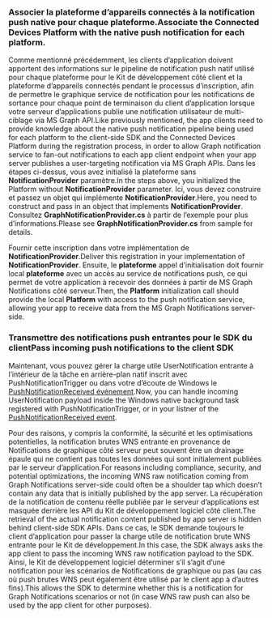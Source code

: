 ### <a name="associate-the-connected-devices-platform-with-the-native-push-notification-for-each-platform"></a><span data-ttu-id="4bda5-101">Associer la plateforme d’appareils connectés à la notification push native pour chaque plateforme.</span><span class="sxs-lookup"><span data-stu-id="4bda5-101">Associate the Connected Devices Platform with the native push notification for each platform.</span></span> 

<span data-ttu-id="4bda5-102">Comme mentionné précédemment, les clients d’application doivent apportent des informations sur le pipeline de notification push natif utilisé pour chaque plateforme pour le Kit de développement côté client et la plateforme d’appareils connectés pendant le processus d’inscription, afin de permettre le graphique service de notification pour les notifications de sortance pour chaque point de terminaison du client d’application lorsque votre serveur d’applications publie une notification utilisateur de multi-ciblage via MS Graph API.</span><span class="sxs-lookup"><span data-stu-id="4bda5-102">Like previously mentioned, the app clients need to provide knowledge about the native push notification pipeline being used for each platform to the client-side SDK and the Connected Devices Platform during the registration process, in order to allow Graph notification service to fan-out notifications to each app client endpoint when your app server publishes a user-targeting notification via MS Graph APIs.</span></span>
<span data-ttu-id="4bda5-103">Dans les étapes ci-dessus, vous avez initialisé la plateforme sans **NotificationProvider** paramètre.</span><span class="sxs-lookup"><span data-stu-id="4bda5-103">In the steps above, you initialized the Platform without **NotificationProvider** parameter.</span></span> <span data-ttu-id="4bda5-104">Ici, vous devez construire et passez un objet qui implémente **NotificationProvider**.</span><span class="sxs-lookup"><span data-stu-id="4bda5-104">Here, you need to construct and pass in an object that implements **NotificationProvider**.</span></span> <span data-ttu-id="4bda5-105">Consultez **GraphNotificationProvider.cs** à partir de l’exemple pour plus d’informations.</span><span class="sxs-lookup"><span data-stu-id="4bda5-105">Please see **GraphNotificationProvider.cs** from sample for details.</span></span> 



<span data-ttu-id="4bda5-106">Fournir cette inscription dans votre implémentation de **NotificationProvider**.</span><span class="sxs-lookup"><span data-stu-id="4bda5-106">Deliver this registration in your implementation of **NotificationProvider**.</span></span> <span data-ttu-id="4bda5-107">Ensuite, le **plateforme** appel d’initialisation doit fournir local **plateforme** avec un accès au service de notifications push, ce qui permet de votre application à recevoir des données à partir de MS Graph Notifications côté serveur.</span><span class="sxs-lookup"><span data-stu-id="4bda5-107">Then, the **Platform** initialization call should provide the local **Platform** with access to the push notification service, allowing your app to receive data from the MS Graph Notifications server-side.</span></span> 

### <a name="pass-incoming-push-notifications-to-the-client-sdk"></a><span data-ttu-id="4bda5-108">Transmettre des notifications push entrantes pour le SDK du client</span><span class="sxs-lookup"><span data-stu-id="4bda5-108">Pass incoming push notifications to the client SDK</span></span>
<span data-ttu-id="4bda5-109">Maintenant, vous pouvez gérer la charge utile UserNotification entrante à l’intérieur de la tâche en arrière-plan natif inscrit avec PushNotificationTrigger ou dans votre d’écoute de Windows le [PushNotificationReceived événement](https://docs.microsoft.com/en-us/uwp/api/windows.networking.pushnotifications.pushnotificationchannel.pushnotificationreceived).</span><span class="sxs-lookup"><span data-stu-id="4bda5-109">Now, you can handle incoming UserNotification payload inside the Windows native background task registered with PushNotificationTrigger, or in your listner of the [PushNotificationReceived event](https://docs.microsoft.com/en-us/uwp/api/windows.networking.pushnotifications.pushnotificationchannel.pushnotificationreceived).</span></span> 

<span data-ttu-id="4bda5-110">Pour des raisons, y compris la conformité, la sécurité et les optimisations potentielles, la notification brutes WNS entrante en provenance de Notifications de graphique côté serveur peut souvent être un drainage épaule qui ne contient pas toutes les données qui sont initialement publiées par le serveur d’application.</span><span class="sxs-lookup"><span data-stu-id="4bda5-110">For reasons including compliance, security, and potential optimizations, the incoming WNS raw notification coming from Graph Notifications server-side could often be a shoulder tap which doesn’t contain any data that is initially published by the app server.</span></span> <span data-ttu-id="4bda5-111">La récupération de la notification de contenu réelle publiée par le serveur d’applications est masquée derrière les API du Kit de développement logiciel côté client.</span><span class="sxs-lookup"><span data-stu-id="4bda5-111">The retrieval of the actual notification content published by app server is hidden behind client-side SDK APIs.</span></span> <span data-ttu-id="4bda5-112">Dans ce cas, le SDK demande toujours le client d’application pour passer la charge utile de notification brute WNS entrante pour le Kit de développement.</span><span class="sxs-lookup"><span data-stu-id="4bda5-112">In this case, the SDK always asks the app client to pass the incoming WNS raw notification payload to the SDK.</span></span> <span data-ttu-id="4bda5-113">Ainsi, le Kit de développement logiciel déterminer s’il s’agit d’une notification pour les scénarios de Notifications de graphique ou pas (au cas où push brutes WNS peut également être utilisé par le client app à d’autres fins).</span><span class="sxs-lookup"><span data-stu-id="4bda5-113">This allows the SDK to determine whether this is a notification for Graph Notifications scenarios or not (in case WNS raw push can also be used by the app client for other purposes).</span></span> 

